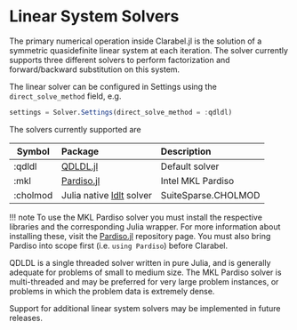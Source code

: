 # Linear System Solvers

The primary numerical operation inside Clarabel.jl is the solution of a symmetric quasidefinite linear system at each iteration.  The solver currently supports three different solvers to perform factorization and forward/backward substitution on this system.

The linear solver can be configured in Settings using the `direct_solve_method` field, e.g.

```julia
settings = Solver.Settings(direct_solve_method = :qdldl)
```

The solvers currently supported are

Symbol | Package | Description
---  | :--- | :---
:qdldl | [QDLDL.jl](https://github.com/osqp/QDLDL.jl)   | Default solver
:mkl   | [Pardiso.jl](https://github.com/JuliaSparse/Pardiso.jl) | Intel MKL Pardiso
:cholmod | Julia native [ldlt](https://docs.julialang.org/en/v1/stdlib/LinearAlgebra/#LinearAlgebra.ldlt) solver | SuiteSparse.CHOLMOD

!!! note
    To use the MKL Pardiso solver you must install the respective libraries and the corresponding Julia wrapper. For more information about installing these, visit the [Pardiso.jl](https://github.com/JuliaSparse/Pardiso.jl) repository page.   You must 
    also bring Pardiso into scope first (i.e. `using Pardiso`) before Clarabel.


QDLDL is a single threaded solver written in pure Julia, and is generally adequate for problems of small to medium size.   The MKL Pardiso solver is multi-threaded and may be preferred for very large problem instances, or problems in which the problem data is extremely dense.

Support for additional linear system solvers may be implemented in future releases.   
